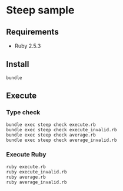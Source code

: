 # Steep sample

## Requirements

- Ruby 2.5.3

## Install

```
bundle
```

## Execute

### Type check

```
bundle exec steep check execute.rb
bundle exec steep check execute_invalid.rb
bundle exec steep check average.rb
bundle exec steep check average_invalid.rb
```

### Execute Ruby

```
ruby execute.rb
ruby execute_invalid.rb
ruby average.rb
ruby average_invalid.rb
```

